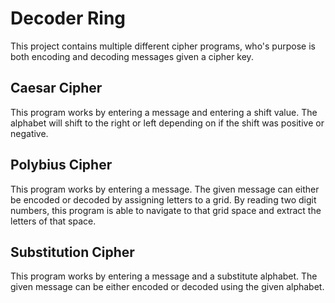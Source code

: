 # Decoder Ring

This project contains multiple different cipher programs, who's purpose is both encoding and decoding messages given a cipher key.

## Caesar Cipher

This program works by entering a message and entering a shift value. The alphabet will shift to the right or left depending on if the shift was positive or negative.

## Polybius Cipher

This program works by entering a message. The given message can either be encoded or decoded by assigning letters to a grid. By reading two digit numbers, this program is able to navigate to that grid space and extract the letters of that space.

## Substitution Cipher

This program works by entering a message and a substitute alphabet. The given message can be either encoded or decoded using the given alphabet.
